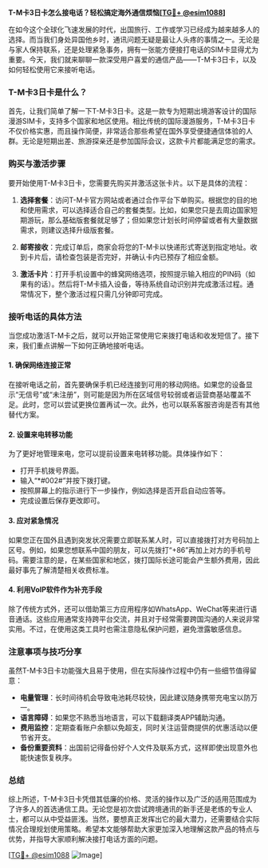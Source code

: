 **T-M卡3日卡怎么接电话？轻松搞定海外通信烦恼[[TG💪+ @esim1088](https://t.me/s/esim1088)]**

在如今这个全球化飞速发展的时代，出国旅行、工作或学习已经成为越来越多人的选择。而当我们身处异国他乡时，通讯问题无疑是最让人头疼的事情之一。无论是与家人保持联系，还是处理紧急事务，拥有一张能方便接打电话的SIM卡显得尤为重要。今天，我们就来聊聊一款深受用户喜爱的通信产品——T-M卡3日卡，以及如何轻松使用它来接听电话。

### T-M卡3日卡是什么？

首先，让我们简单了解一下T-M卡3日卡。这是一款专为短期出境游客设计的国际漫游SIM卡，支持多个国家和地区使用。相比传统的国际漫游服务，T-M卡3日卡不仅价格实惠，而且操作简便，非常适合那些希望在国外享受便捷通信体验的人群。无论是短期出差、旅游探亲还是参加国际会议，这款卡片都能满足您的需求。

### 购买与激活步骤

要开始使用T-M卡3日卡，您需要先购买并激活这张卡片。以下是具体的流程：

1. **选择套餐**：访问T-M卡官方网站或者通过合作平台下单购买。根据您的目的地和使用需求，可以选择适合自己的套餐类型。比如，如果您只是去周边国家短期游玩，那么基础版套餐就足够了；但如果您计划长时间停留或者有大量数据需求，则建议选择升级版套餐。

2. **邮寄接收**：完成订单后，商家会将您的T-M卡以快递形式寄送到指定地址。收到卡片后，请检查包装是否完好，并确认卡内已预存了相应金额。

3. **激活卡片**：打开手机设置中的蜂窝网络选项，按照提示输入相应的PIN码（如果有的话）。然后将T-M卡插入设备，等待系统自动识别并完成激活过程。通常情况下，整个激活过程只需几分钟即可完成。

### 接听电话的具体方法

当您成功激活T-M卡之后，就可以开始正常使用它来拨打电话和收发短信了。接下来，我们重点讲解一下如何正确地接听电话。

#### 1. 确保网络连接正常

在接听电话之前，首先要确保手机已经连接到可用的移动网络。如果您的设备显示“无信号”或“未注册”，则可能是因为所在区域信号较弱或者运营商基站覆盖不足。此时，您可以尝试更换位置再试一次。此外，也可以联系客服咨询是否有其他替代方案。

#### 2. 设置来电转移功能

为了更好地管理来电，您可以提前设置来电转移功能。具体操作如下：
   - 打开手机拨号界面。
   - 输入“*#002#”并按下拨打键。
   - 按照屏幕上的指示进行下一步操作，例如选择是否开启自动应答等。
   - 完成设置后保存更改即可。

#### 3. 应对紧急情况

如果您正在国外且遇到突发状况需要立即联系某人时，可以直接拨打对方号码加上区号。例如，如果您想联系中国的朋友，可以先拨打“+86”再加上对方的手机号码。需要注意的是，在某些国家和地区，拨打国际长途可能会产生额外费用，因此最好事先了解清楚相关收费标准。

#### 4. 利用VoIP软件作为补充手段

除了传统方式外，还可以借助第三方应用程序如WhatsApp、WeChat等来进行语音通话。这些应用通常支持跨平台交流，并且对于经常需要跨国沟通的人来说非常实用。不过，在使用这类工具时也需注意隐私保护问题，避免泄露敏感信息。

### 注意事项与技巧分享

虽然T-M卡3日卡功能强大且易于使用，但在实际操作过程中仍有一些细节值得留意：

- **电量管理**：长时间待机会导致电池耗尽较快，因此建议随身携带充电宝以防万一。
- **语言障碍**：如果您不熟悉当地语言，可以下载翻译类APP辅助沟通。
- **费用监控**：定期查看账户余额以免超支，同时关注运营商提供的优惠活动以便节省开支。
- **备份重要资料**：出国前记得备份好个人文件及联系方式，这样即使出现意外也能快速恢复秩序。

### 总结

综上所述，T-M卡3日卡凭借其低廉的价格、灵活的操作以及广泛的适用范围成为了许多人的首选通信工具。无论您是初次尝试跨境通讯的新手还是老练的专业人士，都可以从中受益匪浅。当然，要想真正发挥出它的最大潜力，还需要结合实际情况合理规划使用策略。希望本文能够帮助大家更加深入地理解这款产品的特点与优势，并指导大家顺利解决接打电话方面的问题。

[[TG💪+ @esim1088](https://t.me/s/esim1088) ![Image](https://i.postimg.cc/4NQfJmqS/Snipaste-2025-05-13-00-14-12.png)]